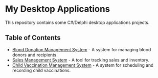 # My Desktop Applications

This repository contains some C#/Delphi desktop applications projects.

##  Table of Contents
- [Blood Donation Management System](Blood%20bank%20system/README.md) - A system for managing blood donors and recipients.  
- [Sales Management System](Sales%20App/README.md) - A tool for tracking sales and inventory.  
- [Child Vaccination Management System](vaccin%20desktop%20app/README.md) - A system for scheduling and recording child vaccinations. 